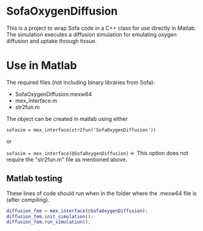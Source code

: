 # SofaOxygenDiffusion
This is a project to wrap Sofa code in a C++ class for use directly in Matlab. The simulation executes a diffusion simulation for emulating oxygen diffusion and uptake through tissue.

# Use in Matlab

The required files (not including binary libraries from Sofa):
 - SofaOxygenDiffusion.mexw64
 - mex_interface.m
 - str2fun.m

The object can be created in matlab using either

`sofasim = mex_interface(str2fun('SofaOxygenDiffusion'))`

or

`sofasim = mex_interface(@SofaOxygenDiffusion)` <- This option does not require the "str2fun.m" file as mentioned above.

## Matlab testing
These lines of code should run when in the folder where the .mexw64 file is (after compiling).

```matlab
diffusion_fem = mex_interface(@SofaOxygenDiffusion);
diffusion_fem.init_simulation();
diffusion_fem.run_simulation();
```
